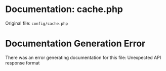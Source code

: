 # Documentation: cache.php

Original file: `config/cache.php`

# Documentation Generation Error

There was an error generating documentation for this file: Unexpected API response format